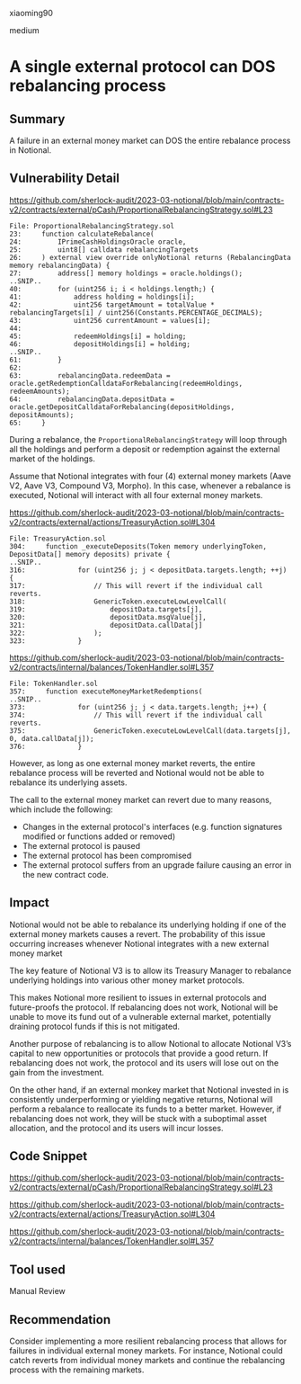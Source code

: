 xiaoming90

medium

# A single external protocol can DOS rebalancing process

## Summary

A failure in an external money market can DOS the entire rebalance process in Notional.

## Vulnerability Detail

https://github.com/sherlock-audit/2023-03-notional/blob/main/contracts-v2/contracts/external/pCash/ProportionalRebalancingStrategy.sol#L23

```solidity
File: ProportionalRebalancingStrategy.sol
23:     function calculateRebalance(
24:         IPrimeCashHoldingsOracle oracle,
25:         uint8[] calldata rebalancingTargets
26:     ) external view override onlyNotional returns (RebalancingData memory rebalancingData) {
27:         address[] memory holdings = oracle.holdings();
..SNIP..
40:         for (uint256 i; i < holdings.length;) {
41:             address holding = holdings[i];
42:             uint256 targetAmount = totalValue * rebalancingTargets[i] / uint256(Constants.PERCENTAGE_DECIMALS);
43:             uint256 currentAmount = values[i];
44: 
45:             redeemHoldings[i] = holding;
46:             depositHoldings[i] = holding;
..SNIP..
61:         }
62: 
63:         rebalancingData.redeemData = oracle.getRedemptionCalldataForRebalancing(redeemHoldings, redeemAmounts);
64:         rebalancingData.depositData = oracle.getDepositCalldataForRebalancing(depositHoldings, depositAmounts);
65:     }
```

During a rebalance, the `ProportionalRebalancingStrategy` will loop through all the holdings and perform a deposit or redemption against the external market of the holdings.

Assume that Notional integrates with four (4) external money markets (Aave V2, Aave V3, Compound V3, Morpho). In this case, whenever a rebalance is executed, Notional will interact with all four external money markets.

https://github.com/sherlock-audit/2023-03-notional/blob/main/contracts-v2/contracts/external/actions/TreasuryAction.sol#L304

```solidity
File: TreasuryAction.sol
304:     function _executeDeposits(Token memory underlyingToken, DepositData[] memory deposits) private {
..SNIP..
316:             for (uint256 j; j < depositData.targets.length; ++j) {
317:                 // This will revert if the individual call reverts.
318:                 GenericToken.executeLowLevelCall(
319:                     depositData.targets[j], 
320:                     depositData.msgValue[j], 
321:                     depositData.callData[j]
322:                 );
323:             }
```

https://github.com/sherlock-audit/2023-03-notional/blob/main/contracts-v2/contracts/internal/balances/TokenHandler.sol#L357

```solidity
File: TokenHandler.sol
357:     function executeMoneyMarketRedemptions(
..SNIP..
373:             for (uint256 j; j < data.targets.length; j++) {
374:                 // This will revert if the individual call reverts.
375:                 GenericToken.executeLowLevelCall(data.targets[j], 0, data.callData[j]);
376:             }
```

However, as long as one external money market reverts, the entire rebalance process will be reverted and Notional would not be able to rebalance its underlying assets.

The call to the external money market can revert due to many reasons, which include the following:

- Changes in the external protocol's interfaces (e.g. function signatures modified or functions added or removed)
- The external protocol is paused
- The external protocol has been compromised
- The external protocol suffers from an upgrade failure causing an error in the new contract code.

## Impact

Notional would not be able to rebalance its underlying holding if one of the external money markets causes a revert. The probability of this issue occurring increases whenever Notional integrates with a new external money market

The key feature of Notional V3 is to allow its Treasury Manager to rebalance underlying holdings into various other money market protocols. 

This makes Notional more resilient to issues in external protocols and future-proofs the protocol. If rebalancing does not work, Notional will be unable to move its fund out of a vulnerable external market, potentially draining protocol funds if this is not mitigated.

Another purpose of rebalancing is to allow Notional to allocate Notional V3’s capital to new opportunities or protocols that provide a good return. If rebalancing does not work, the protocol and its users will lose out on the gain from the investment.

On the other hand, if an external monkey market that Notional invested in is consistently underperforming or yielding negative returns, Notional will perform a rebalance to reallocate its funds to a better market. However, if rebalancing does not work, they will be stuck with a suboptimal asset allocation, and the protocol and its users will incur losses.

## Code Snippet

https://github.com/sherlock-audit/2023-03-notional/blob/main/contracts-v2/contracts/external/pCash/ProportionalRebalancingStrategy.sol#L23

https://github.com/sherlock-audit/2023-03-notional/blob/main/contracts-v2/contracts/external/actions/TreasuryAction.sol#L304

https://github.com/sherlock-audit/2023-03-notional/blob/main/contracts-v2/contracts/internal/balances/TokenHandler.sol#L357

## Tool used

Manual Review

## Recommendation

Consider implementing a more resilient rebalancing process that allows for failures in individual external money markets. For instance, Notional could catch reverts from individual money markets and continue the rebalancing process with the remaining markets. 